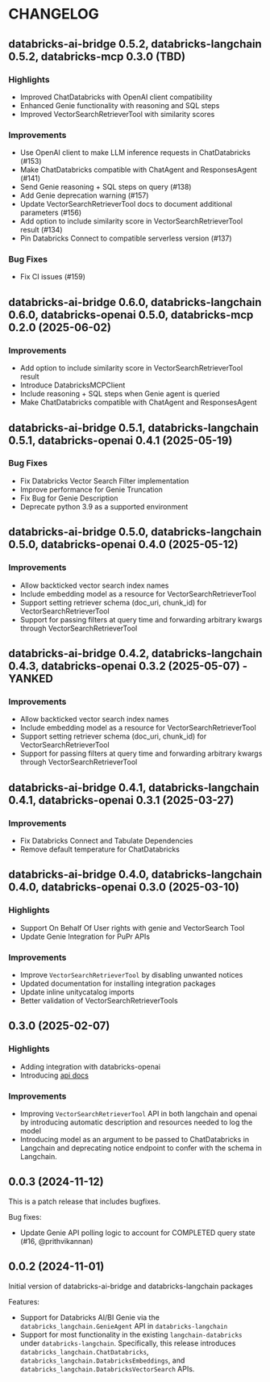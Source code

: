 # CHANGELOG

## databricks-ai-bridge 0.5.2, databricks-langchain 0.5.2, databricks-mcp 0.3.0 (TBD)

### Highlights
- Improved ChatDatabricks with OpenAI client compatibility
- Enhanced Genie functionality with reasoning and SQL steps
- Improved VectorSearchRetrieverTool with similarity scores

### Improvements
- Use OpenAI client to make LLM inference requests in ChatDatabricks (#153)
- Make ChatDatabricks compatible with ChatAgent and ResponsesAgent (#141)
- Send Genie reasoning + SQL steps on query (#138)
- Add Genie deprecation warning (#157)
- Update VectorSearchRetrieverTool docs to document additional parameters (#156)
- Add option to include similarity score in VectorSearchRetrieverTool result (#134)
- Pin Databricks Connect to compatible serverless version (#137)

### Bug Fixes
- Fix CI issues (#159)

## databricks-ai-bridge 0.6.0, databricks-langchain 0.6.0, databricks-openai 0.5.0, databricks-mcp 0.2.0 (2025-06-02)

### Improvements
- Add option to include similarity score in VectorSearchRetrieverTool result
- Introduce DatabricksMCPClient
- Include reasoning + SQL steps when Genie agent is queried
- Make ChatDatabricks compatible with ChatAgent and ResponsesAgent

## databricks-ai-bridge 0.5.1, databricks-langchain 0.5.1, databricks-openai 0.4.1 (2025-05-19)

### Bug Fixes
- Fix Databricks Vector Search Filter implementation
- Improve performance for Genie Truncation
- Fix Bug for Genie Description
- Deprecate python 3.9 as a supported environment

## databricks-ai-bridge 0.5.0, databricks-langchain 0.5.0, databricks-openai 0.4.0 (2025-05-12)

### Improvements
- Allow backticked vector search index names
- Include embedding model as a resource for VectorSearchRetrieverTool
- Support setting retriever schema (doc_uri, chunk_id) for VectorSearchRetrieverTool
- Support for passing filters at query time and forwarding arbitrary kwargs through VectorSearchRetrieverTool

## databricks-ai-bridge 0.4.2, databricks-langchain 0.4.3, databricks-openai 0.3.2 (2025-05-07) - YANKED

### Improvements
- Allow backticked vector search index names
- Include embedding model as a resource for VectorSearchRetrieverTool
- Support setting retriever schema (doc_uri, chunk_id) for VectorSearchRetrieverTool
- Support for passing filters at query time and forwarding arbitrary kwargs through VectorSearchRetrieverTool

## databricks-ai-bridge 0.4.1, databricks-langchain 0.4.1, databricks-openai 0.3.1 (2025-03-27)

### Improvements
- Fix Databricks Connect and Tabulate Dependencies
- Remove default temperature for ChatDatabricks

## databricks-ai-bridge 0.4.0, databricks-langchain 0.4.0, databricks-openai 0.3.0 (2025-03-10)

### Highlights
- Support On Behalf Of User rights with genie and VectorSearch Tool
- Update Genie Integration for PuPr APIs

### Improvements
- Improve `VectorSearchRetrieverTool` by disabling unwanted notices
- Updated documentation for installing integration packages
- Update inline unitycatalog imports
- Better validation of VectorSearchRetrieverTools

## 0.3.0 (2025-02-07)

### Highlights
- Adding integration with databricks-openai
- Introducing [api docs](https://api-docs.databricks.com/python/databricks-ai-bridge/index.html)

### Improvements
- Improving `VectorSearchRetrieverTool` API in both langchain and openai by introducing automatic description and resources needed to log the model
- Introducing model as an argument to be passed to ChatDatabricks in Langchain and deprecating notice endpoint to confer with the schema in Langchain.


## 0.0.3 (2024-11-12)
This is a patch release that includes bugfixes.

Bug fixes:

- Update Genie API polling logic to account for COMPLETED query state (#16, @prithvikannan)


## 0.0.2 (2024-11-01)
Initial version of databricks-ai-bridge and databricks-langchain packages

Features:

- Support for Databricks AI/BI Genie via the `databricks_langchain.GenieAgent` API in `databricks-langchain`
- Support for most functionality in the existing `langchain-databricks` under `databricks-langchain`. Specifically, this 
  release introduces `databricks_langchain.ChatDatabricks`, `databricks_langchain.DatabricksEmbeddings`, and
  `databricks_langchain.DatabricksVectorSearch` APIs. 
